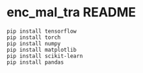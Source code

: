 # enc_mal_tra README

```shell
pip install tensorflow
pip install torch
pip install numpy
pip install matplotlib
pip install scikit-learn
pip install pandas
```

